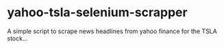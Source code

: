 # yahoo-tsla-selenium-scrapper
A simple script to scrape news headlines from yahoo finance for the TSLA stock...
